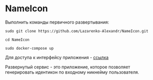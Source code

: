 # NameIcon
Выполнить команды первичного развертывания:
```shell script
sudo git clone https://github.com/Lazarenko-Alexandr/NameIcon.git

cd NameIcon

sudo docker-compose up
```
Для доступа к интерфейсу приложения - [ссылка](http://localhost:9090)

Развернутый сервис - это приложение, которое позволяет генерировать идентикон по входному никнейму пользователя.
